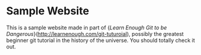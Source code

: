 # Sample Website

This is a sample website made in part of {*Learn Enough Git to be Dangerous*}(http://learnenough.com/git-tuturoial), possibly the greatest beginner git tutorial in the history of the universe. You should totally check it out.
